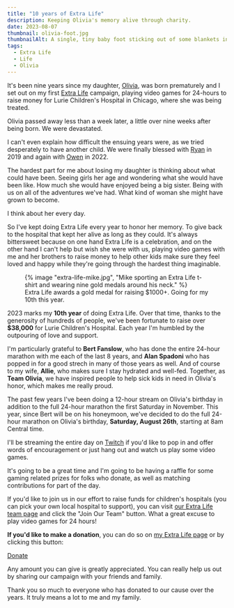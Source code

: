 ```yaml
---
title: "10 years of Extra Life"
description: Keeping Olivia's memory alive through charity.
date: 2023-08-07
thumbnail: olivia-foot.jpg
thumbnailAlt: A single, tiny baby foot sticking out of some blankets in an incubator.
tags:
  - Extra Life
  - Life
  - Olivia
---
```


It's been nine years since my daughter, [Olivia](/posts/2018-08-26-four-years/), was born prematurely and I set out on my first [Extra Life](https://www.extra-life.org/) campaign, playing video games for 24-hours to raise money for Lurie Children's Hospital in Chicago, where she was being treated.

Olivia passed away less than a week later, a little over nine weeks after being born. We were devastated.

I can't even explain how difficult the ensuing years were, as we tried desperately to have another child. We were finally blessed with [Ryan](/posts/2019-02-14-ryan/) in 2019 and again with [Owen](https://www.mikeaparicio.com/posts/2022-06-08-owen/) in 2022.

The hardest part for me about losing my daughter is thinking about what could have been. Seeing girls her age and wondering what she would have been like. How much she would have enjoyed being a big sister. Being with us on all of the adventures we've had. What kind of woman she might have grown to become.

I think about her every day.

So I've kept doing Extra Life every year to honor her memory. To give back to the hospital that kept her alive as long as they could. It's always bittersweet because on one hand Extra Life is a celebration, and on the other hand I can't help but wish she were with us, playing video games with me and her brothers to raise money to help other kids make sure they feel loved and happy while they're going through the hardest thing imaginable.

<figure class="ma-float-right">
  {% image "extra-life-mike.jpg", "Mike sporting an Extra Life t-shirt and wearing nine gold medals around his neck." %}
  <figcaption>Extra Life awards a gold medal for raising $1000+. Going for my 10th this year.</figcaption>
</figure>

2023 marks my **10th year** of doing Extra Life. Over that time, thanks to the generosity of hundreds of people, we've been fortunate to raise over **$38,000** for Lurie Children's Hospital. Each year I'm humbled by the outpouring of love and support.

I'm particularly grateful to **Bert Fanslow**, who has done the entire 24-hour marathon with me each of the last 8 years, and **Alan Spadoni** who has popped in for a good strech in many of those years as well. And of course to my wife, **Allie**, who makes sure I stay hydrated and well-fed. Together, as **Team Olivia**, we have inspired people to help sick kids in need in Olivia's honor, which makes me really proud.

The past few years I've been doing a 12-hour stream on Olivia's birthday in addition to the full 24-hour marathon the first Saturday in November. This year, since Bert will be on his honeymoon, we've decided to do the full 24-hour marathon on Olivia's birthday, **Saturday, August 26th**, starting at 8am Central time.

I'll be streaming the entire day on [Twitch](https://www.twitch.tv/peruvianidol) if you'd like to pop in and offer words of encouragement or just hang out and watch us play some video games.

It's going to be a great time and I'm going to be having a raffle for some gaming related prizes for folks who donate, as well as matching contributions for part of the day.

If you'd like to join us in our effort to raise funds for children's hospitals (you can pick your own local hospital to support), you can visit [our Extra Life team page](https://www.extra-life.org/index.cfm?fuseaction=donordrive.team&teamID={{site.extralifeteamid}}) and click the "Join Our Team" button. What a great excuse to play video games for 24 hours!

**If you'd like to make a donation**, you can do so on [my Extra Life page](https://www.extra-life.org/index.cfm?fuseaction=donordrive.participant&participantID={{site.extralifeid}}) or by clicking this button:

<a href="https://www.extra-life.org/index.cfm?fuseaction=donordrive.participant&participantID={{site.extralifeid}}" class="ma-button">Donate</a>

Any amount you can give is greatly appreciated. You can really help us out by sharing our campaign with your friends and family.

Thank you so much to everyone who has donated to our cause over the years. It truly  means a lot to me and my family.

